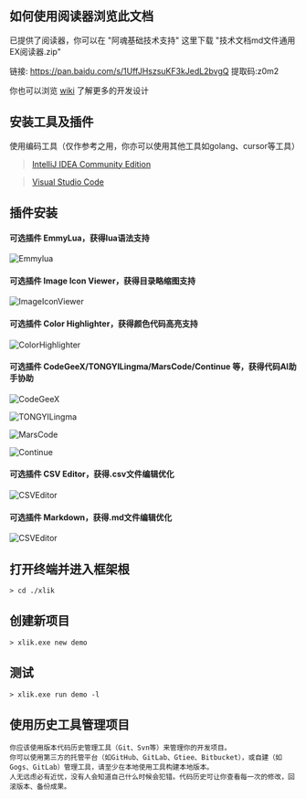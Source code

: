 ## 如何使用阅读器浏览此文档

已提供了阅读器，你可以在 "阿魂基础技术支持" 这里下载 "技术文档md文件通用EX阅读器.zip"

链接: https://pan.baidu.com/s/1UffJHszsuKF3kJedL2bvgQ 提取码:z0m2

你也可以浏览 [wiki](https://deepwiki.com/x-lik/xlik-jade) 了解更多的开发设计

## 安装工具及插件

使用编码工具（仅作参考之用，你亦可以使用其他工具如golang、cursor等工具）

> [IntelliJ IDEA Community Edition](https://www.jetbrains.com/idea/download/other.html)

> [Visual Studio Code](https://code.visualstudio.com/Download)

## 插件安装

#### 可选插件 EmmyLua，获得lua语法支持

![Emmylua](/ideEmmylua.jpg)

#### 可选插件 Image Icon Viewer，获得目录略缩图支持

![ImageIconViewer](/ideImageIconViewer.jpg)

#### 可选插件 Color Highlighter，获得颜色代码高亮支持

![ColorHighlighter](/ideColorHighlighter.jpg)

#### 可选插件 CodeGeeX/TONGYILingma/MarsCode/Continue 等，获得代码AI助手协助

![CodeGeeX](/ideCodeGeeX.jpg)

![TONGYILingma](/ideTONGYILingma.jpg)

![MarsCode](/ideMarsCode.jpg)

![Continue](/ideContinue.jpg)

#### 可选插件 CSV Editor，获得.csv文件编辑优化

![CSVEditor](/ideCSVEditor.jpg)

#### 可选插件 Markdown，获得.md文件编辑优化

![CSVEditor](/ideMarkdown.jpg)

## 打开终端并进入框架根

```
> cd ./xlik
```

## 创建新项目

```
> xlik.exe new demo
```

## 测试

```
> xlik.exe run demo -l
```

## 使用历史工具管理项目

```text
你应该使用版本代码历史管理工具（Git、Svn等）来管理你的开发项目。
你可以使用第三方的托管平台（如GitHub、GitLab、Gtiee、Bitbucket），或自建（如Gogs、GitLab）管理工具，请至少在本地使用工具构建本地版本。
人无远虑必有近忧，没有人会知道自己什么时候会犯错。代码历史可让你查看每一次的修改，回滚版本、备份成果。
```